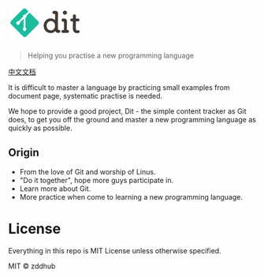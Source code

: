 # ![dit](logo.png)

> Helping you practise a new programming language

[中文文档](README_CN.md)

It is difficult to master a language by practicing small examples from document page, systematic practise is needed. 

We hope to provide a good project, Dit - the simple content tracker as Git does, to get you off the ground and master a new programming language as quickly as possible.


## Origin

* From the love of Git and worship of Linus.
* "Do it together", hope more guys participate in.
* Learn more about Git.
* More practice when come to learning a new programming language.


# License

Everything in this repo is MIT License unless otherwise specified.

MIT © zddhub